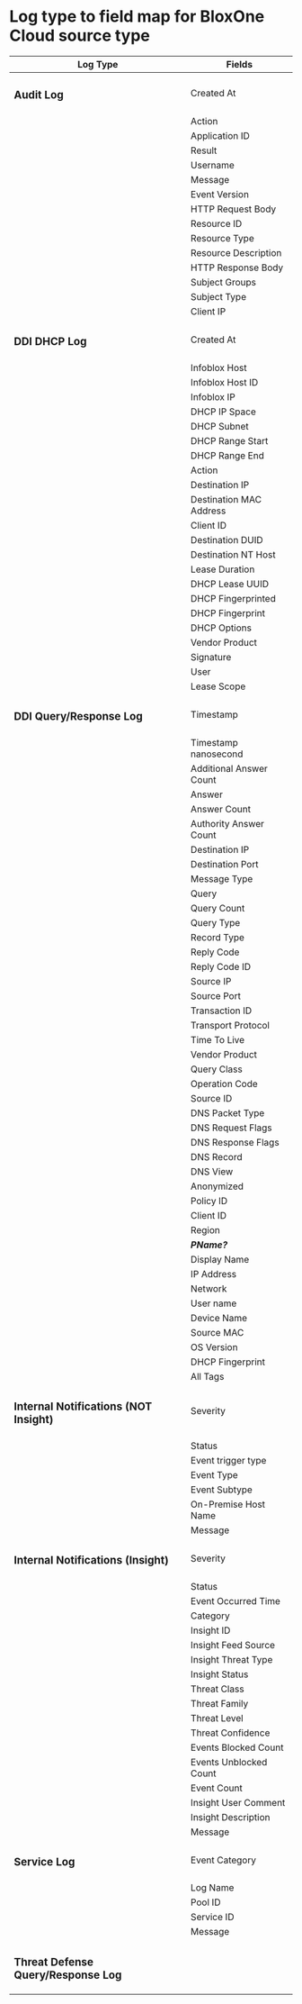 # Log type to field map for BloxOne Cloud source type


| Log Type | Fields |
-----------|----------
| <h3>Audit Log |Created At|
| |Action|
| |Application ID|
| |Result|
| |Username|
| |Message|
| |Event Version|
| |HTTP Request Body|
| |Resource ID|
| |Resource Type|
| |Resource Description|
| |HTTP Response Body|
| |Subject Groups|
| |Subject Type|
| |Client IP|
| <h3>DDI DHCP Log | Created At |
| | Infoblox Host |
| | Infoblox Host ID |
| | Infoblox IP |
| | DHCP IP Space |
| | DHCP Subnet |
| | DHCP Range Start |
| | DHCP Range End |
| | Action |
| | Destination IP |
| | Destination MAC Address |
| | Client ID |
| | Destination DUID |
| | Destination NT Host |
| | Lease Duration |
| | DHCP Lease UUID |
| | DHCP Fingerprinted |
| | DHCP Fingerprint |
| | DHCP Options |
| | Vendor Product |
| | Signature |
| | User |
| | Lease Scope |
| <h3>DDI Query/Response Log | Timestamp |
| | Timestamp nanosecond|
| | Additional Answer Count|
| | Answer |
| | Answer Count |
| | Authority Answer Count |
| | Destination IP |
| | Destination Port |
| | Message Type |
| | Query |
| | Query Count |
| | Query Type |
| | Record Type |
| | Reply Code |
| | Reply Code ID |
| | Source IP |
| | Source Port |
| | Transaction ID |
| | Transport Protocol |
| | Time To Live |
| | Vendor Product |
| | Query Class |
| | Operation Code |
| | Source ID |
| | DNS Packet Type |
| | DNS Request Flags |
| | DNS Response Flags |
| | DNS Record |
| | DNS View |
| | Anonymized |
| | Policy ID |
| | Client ID |
| | Region |
| | ***PName?*** |
| | Display Name |
| | IP Address |
| | Network |
| | User name |
| | Device Name |
| | Source MAC |
| | OS Version |
| | DHCP Fingerprint |
| | All Tags |
| <h3>Internal Notifications (NOT Insight) | Severity |
| | Status |
| | Event trigger type |
| | Event Type |
| | Event Subtype |
| | On-Premise Host Name |
| | Message |
| <h3>Internal Notifications (Insight) | Severity |
| | Status |
| | Event Occurred Time |
| | Category |
| | Insight ID |
| | Insight Feed Source |
| | Insight Threat Type |
| | Insight Status |
| | Threat Class |
| | Threat Family |
| | Threat Level |
| | Threat Confidence |
| | Events Blocked Count |
| | Events Unblocked Count |
| | Event Count |
| | Insight User Comment |
| | Insight Description |
| | Message |
| <h3>Service Log | Event Category |
| | Log Name |
| | Pool ID |
| | Service ID |
| | Message |
| <h3> Threat Defense Query/Response Log | 